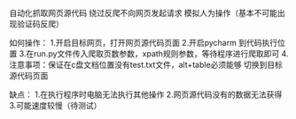 自动化抓取网页源代码
绕过反爬不向网页发起请求
模拟人为操作（基本不可能出现验证码反爬）

如何操作：
1.开启目标网页，打开网页源代码页面
2.开启pycharm 到代码执行位置
3.在run.py文件传入爬取页数参数，xpath规则参数，等待程序进行爬取即可
4.注意事项：保证在c盘文档位置没有test.txt文件，alt+table必须能够
切换到目标源代码页面

缺点：  1.在执行程序时电脑无法执行其他操作
        2.网页源代码没有的数据无法获得
        3.可能速度较慢（待测试）